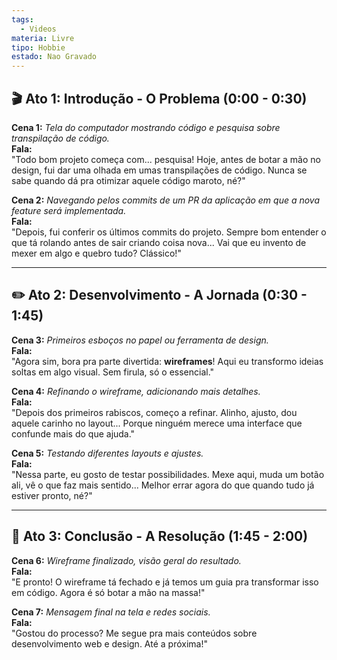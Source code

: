 ```yaml
---
tags:
  - Videos
materia: Livre
tipo: Hobbie
estado: Nao Gravado
---
```

## 🎬 Ato 1: Introdução - O Problema (0:00 - 0:30)

**Cena 1:** *Tela do computador mostrando código e pesquisa sobre transpilação de código.*  
**Fala:**  
"Todo bom projeto começa com... pesquisa! Hoje, antes de botar a mão no design, fui dar uma olhada em umas transpilações de código. Nunca se sabe quando dá pra otimizar aquele código maroto, né?"

**Cena 2:** *Navegando pelos commits de um PR da aplicação em que a nova feature será implementada.*  
**Fala:**  
"Depois, fui conferir os últimos commits do projeto. Sempre bom entender o que tá rolando antes de sair criando coisa nova... Vai que eu invento de mexer em algo e quebro tudo? Clássico!"

---

## ✏️ Ato 2: Desenvolvimento - A Jornada (0:30 - 1:45)

**Cena 3:** *Primeiros esboços no papel ou ferramenta de design.*  
**Fala:**  
"Agora sim, bora pra parte divertida: **wireframes**! Aqui eu transformo ideias soltas em algo visual. Sem firula, só o essencial."

**Cena 4:** *Refinando o wireframe, adicionando mais detalhes.*  
**Fala:**  
"Depois dos primeiros rabiscos, começo a refinar. Alinho, ajusto, dou aquele carinho no layout... Porque ninguém merece uma interface que confunde mais do que ajuda."

**Cena 5:** *Testando diferentes layouts e ajustes.*  
**Fala:**  
"Nessa parte, eu gosto de testar possibilidades. Mexe aqui, muda um botão ali, vê o que faz mais sentido... Melhor errar agora do que quando tudo já estiver pronto, né?"

---

## 🚀 Ato 3: Conclusão - A Resolução (1:45 - 2:00)

**Cena 6:** *Wireframe finalizado, visão geral do resultado.*  
**Fala:**  
"E pronto! O wireframe tá fechado e já temos um guia pra transformar isso em código. Agora é só botar a mão na massa!"

**Cena 7:** *Mensagem final na tela e redes sociais.*  
**Fala:**  
"Gostou do processo? Me segue pra mais conteúdos sobre desenvolvimento web e design. Até a próxima!"
